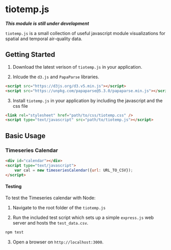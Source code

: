 # tiotemp.js

***This module is still under development***

`tiotemp.js` is a small collection of useful javascript module visualizations for spatial and temporal air-quality data.

## Getting Started

1. Download the latest verison of `tiotemp.js` in your application.

2. Inlcude the `d3.js` and `PapaParse` libraries.

```html
<script src="https://d3js.org/d3.v5.min.js"></script>
<script src="https://unpkg.com/papaparse@5.3.0/papaparse.min.js"></script>charset="utf-8"></script>
```

3. Install `tiotemp.js` in your application by including the javascript and the css file

```html
<link rel="stylesheet" href="path/to/css/tiotemp.css" />
<script type="text/javascript" src="path/to/tiotemp.js"></script>
```

## Basic Usage

### Timeseries Calendar

```html
<div id="calendar"></div>
<script type="text/javascript">
    var cal = new timeseriesCalendar({url: URL_TO_CSV});
</script>
```

#### Testing

To test the Timeseries calendar with Node: 

1. Navigate to the root folder of the `tiotemp.js`

2. Run the included test script which sets up a simple `express.js` web server and hosts the `test_data.csv`.

```bash
npm test
```

3. Open a browser on `http://localhost:3000`.
